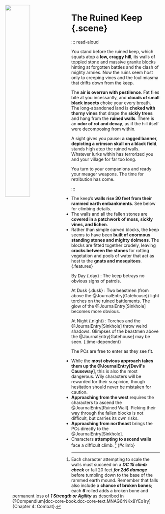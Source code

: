 <style>
    img {
	width: 40%;
	float: left;
	margin-right: 1em;
	margin-bottom: 1em;
	}

    /*
    Read-aloud text is within a block given the read-aloud class.
    If reading certain sections of the text is conditional, it should be formatted as
    as dictionary list.
    */
    .read-aloud > * {
     
        margin-bottom: 1em;
    }

    .read-aloud {
        width: 80%;
        margin: 0 auto;
        font-size: 1.1em;
        font-family: "Georgia";
        background-color: rgba(0, 0, 0, 0.3);
        padding: 1em;
        list-style-type: none;
    }

    h2 {
        display: none;
    }

    /*
    General features about an area are presented as an unordered list given the features class.
    */
    .features {
        list-style-type: none;
        margin: 1em auto 0 auto;
        padding: 1em;
        background-color: rgba(0, 0, 0, 0.3);
    }

    .features > * {
        margin: 0;
        margin-bottom: 1em;
        padding: 0;
    }

    /*
    Information dependent on timing is presented in a definition list.
    */
    .time-dependent {
        margin: 1em auto 0 auto;
        padding: 1em;
        background-color: rgba(0, 0, 0, 0.3);
    }

    .time-dependent > dt {
        font-weight: bold;
    }

    .time-dependent > dd {
        margin-bottom: 1em;
    }

    /*
    How to get in and out:
    */
    .enter-exit {
        
    }
    /* mark (==) is used for read-aloud text

    .read-aloud {
        width: 80%;
        margin: 0 auto;
        font-size: 1.1em;
        font-family: "Georgia";
        background-color: rgba(0, 0, 0, 0.3);
        padding: 1em;
        font-size: 1.1em;
        font-family: "Georgia";
    }

    .read-aloud mark {
        background-color: inherit;
        color: inherit;
    }

    [data-type="Features"] {
        color: blue;
    }

    [data-type="Features"] + * {
        color: blue;
    }

    .what {
        display: none;
    } */
</style>
![](modules/sailors-on-the-starless-sea/assets/handouts/Scene-The-Ruined-Keep.png)
# The Ruined Keep {.scene}

::: read-aloud

You stand before the ruined keep, which squats atop a **low, craggy hill**, its walls of toppled stone and massive granite blocks hinting at forgotten battles and the clash of mighty armies. Now the ruins seem host only to creeping vines and the foul miasma that drifts down from the keep.

The **air is overrun with pestilence**. Fat flies bite at you incessantly, and **clouds of small black insects** choke your every breath. The long-abandoned land is **choked with thorny vines** that drape the **sickly trees** and hang from the **ruined walls**. There is an **odor of rot and decay**, as if the hill itself were decomposing from within.

A sight gives you pause: **a ragged banner, depicting a crimson skull on a black field**, stands high atop the ruined walls. Whatever lurks within has terrorized you and your village for far too long.

You turn to your companions and ready your meager weapons. The time for retribution has come.

:::

## Features {.features}

- The keep’s **walls rise 30 feet from their rammed earth embankments**. See below for climbing details.
- The walls and all the fallen stones are **covered in a patchwork of moss, sickly vines, and lichen**.
- Rather than simple carved blocks, the keep seems to have been **built of enormous standing stones and mighty dolmens**. The blocks are fitted together crudely, leaving **cracks between the stones** for rotting vegetation and pools of water that act as host to the **gnats and mosquitoes**.
{.features}


## Timing {.time-dependent}

By Day {.day}
: The keep betrays no obvious signs of patrols.

At Dusk {.dusk}
: Two beastmen (from above the @JournalEntry[Gatehouse]) light torches on the ruined battlements.
	The glow of the @JournalEntry[Sinkhole] becomes more obvious.
	
At Night {.night}
: Torches and the @JournalEntry[Sinkhole] throw weird shadows. Glimpses of the beastmen above the @JournalEntry[Gatehouse] may be seen.
{.time-dependent}

## Entries and Exits {.enter-exit}

The PCs are free to enter as they see fit.

- While the **most obvious approach takes them up the @JournalEntry[Devil's Causeway]**, this is also the most dangerous. Wily characters will be rewarded for their suspicion, though hesitation should never be mistaken for caution.
- **Approaching from the west** requires the characters to ascend the @JournalEntry[Ruined Wall]. Picking their way through the fallen blocks is not difficult, but carries its own risks.
- **Approaching from northeast** brings the PCs directly to the @JournalEntry[Sinkhole].
- Characters **attempting to ascend walls** face a difficult climb. [^Climb-walls]  {#climb}


[^Climb-walls]: Each character attempting to scale the walls must succeed on a ***DC 15 climb check*** or fall 20 feet ***for 2d6 damage*** before tumbling down to the base of the rammed earth mound. Remember that falls also include a **chance of broken bones**; each ***6*** rolled adds a broken bone and permanent loss of ***1 Strength or Agility*** as described in @Compendium[dcc-core-book.dcc-core-text.MNAG6rNKx8YEo1ry]{Chapter 4: Combat}.
